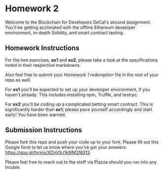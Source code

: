 # Homework 2
Welcome to the Blockchain for Developers DeCal's second assignment. You'll be getting acclimated with the offline Ethereum developer environment, in-depth Solidity, and smart contract testing.

## Homework Instructions

For the two exercises, **ex1** and **ex2**, please take a look at the specifications noted in their respective markdowns.

Also feel free to submit your *Homework 1 redemption* file in the root of your repo as well.

For **ex1** you'll be expected to set up your developer environment, if you haven't already. This includes installing npm, Truffle, and testrpc.

For **ex2** you'll be coding up a complicated betting smart contract. This is significantly harder than **ex1**; please pace yourself accordingly and start early! You have been warned.

## Submission Instructions

Please fork this repo and push your code up to your fork. Please fill out this Google form to let us know where you've got your answers: https://goo.gl/forms/XDnV9J1k9lM2f8312.

Please feel free to reach out to the staff via Piazza should you run into any trouble.
